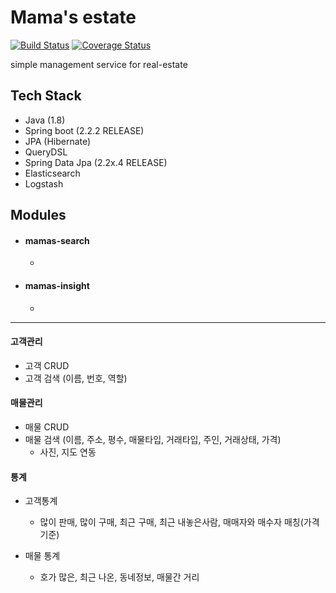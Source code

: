# Mama's estate  
[![Build Status](https://travis-ci.org/suy427/mamas-estate.svg?branch=trash/rebaser)](https://travis-ci.org/suy427/mamas-estate) [![Coverage Status](https://coveralls.io/repos/github/suy427/mamas-estate/badge.svg?branch=trash/rebaser)](https://coveralls.io/github/suy427/mamas-estate?branch=trash/rebaser)  
    
simple management service for real-estate

## Tech Stack
* Java (1.8)
* Spring boot (2.2.2 RELEASE)
* JPA (Hibernate)
* QueryDSL
* Spring Data Jpa (2.2x.4 RELEASE)  
* Elasticsearch
* Logstash


## Modules  
- #### mamas-search
  *
- #### mamas-insight
  *
---------------------------
#### 고객관리
* 고객 CRUD
* 고객 검색 (이름, 번호, 역할)

#### 매물관리
* 매물 CRUD
* 매물 검색 (이름, 주소, 평수, 매물타입, 거래타입, 주인, 거래상태, 가격)
  * 사진, 지도 연동

#### 통계
* 고객통계
  * 많이 판매, 많이 구매, 최근 구매, 최근 내놓은사람, 매매자와 매수자 매칭(가격기준)

* 매물 통계
  * 호가 많은, 최근 나온, 동네정보, 매물간 거리
